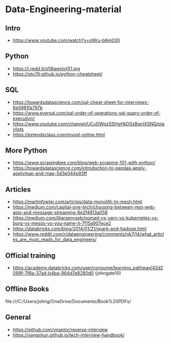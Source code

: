# Data-Engineering-material
## Intro
- https://www.youtube.com/watch?v=qWru-b6m030

## Python
- https://i.redd.it/p1i8awsivji51.jpg
- https://gto76.github.io/python-cheatsheet/

## SQL
- https://towardsdatascience.com/sql-cheat-sheet-for-interviews-6e5981fa797b
- https://www.eversql.com/sql-order-of-operations-sql-query-order-of-execution/
- https://www.youtube.com/channel/UCuDWqzSSHgHkD0zBwrIXSNQ/playlists
- https://extendsclass.com/mysql-online.html

## More Python
- https://www.scrapingbee.com/blog/web-scraping-101-with-python/
- https://towardsdatascience.com/introduction-to-pandas-apply-applymap-and-map-5d3e044e93ff

## Articles
- https://martinfowler.com/articles/data-monolith-to-mesh.html
- https://medium.com/capital-one-tech/choosing-between-rest-web-apis-and-message-streaming-8e2f4813a058
- https://medium.com/@arsenyspb/nomad-vs-yarn-vs-kubernetes-vs-borg-vs-mesos-vs-you-name-it-7f15a907ece2
- https://databricks.com/blog/2014/01/21/spark-and-hadoop.html
- https://www.reddit.com/r/dataengineering/comments/nk7j14/what_articles_are_must_reads_for_data_engineers/

## Official training
- https://academy.databricks.com/user/consume/learning_pathway/42d2099f-7f8a-37ad-b4ba-964d7e8280d0 (johngate10)

## Offline Books
file:///C:/Users/johng/OneDrive/Documents/Book%20PDFs/

## General
- https://github.com/viraptor/reverse-interview
- https://yangshun.github.io/tech-interview-handbook/
